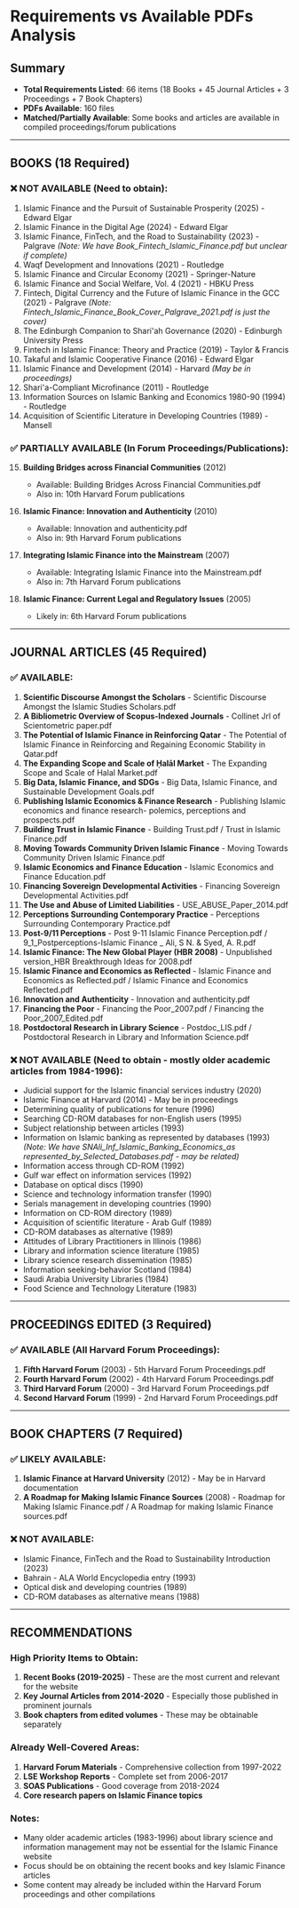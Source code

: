 # Requirements vs Available PDFs Analysis

## Summary
- **Total Requirements Listed**: 66 items (18 Books + 45 Journal Articles + 3 Proceedings + 7 Book Chapters)
- **PDFs Available**: 160 files
- **Matched/Partially Available**: Some books and articles are available in compiled proceedings/forum publications

---

## BOOKS (18 Required)

### ❌ NOT AVAILABLE (Need to obtain):
1. Islamic Finance and the Pursuit of Sustainable Prosperity (2025) - Edward Elgar
2. Islamic Finance in the Digital Age (2024) - Edward Elgar  
3. Islamic Finance, FinTech, and the Road to Sustainability (2023) - Palgrave *(Note: We have Book_Fintech_Islamic_Finance.pdf but unclear if complete)*
4. Waqf Development and Innovations (2021) - Routledge
5. Islamic Finance and Circular Economy (2021) - Springer-Nature
6. Islamic Finance and Social Welfare, Vol. 4 (2021) - HBKU Press
7. Fintech, Digital Currency and the Future of Islamic Finance in the GCC (2021) - Palgrave *(Note: Fintech_Islamic_Finance_Book_Cover_Palgrave_2021.pdf is just the cover)*
8. The Edinburgh Companion to Shari'ah Governance (2020) - Edinburgh University Press
9. Fintech in Islamic Finance: Theory and Practice (2019) - Taylor & Francis
10. Takaful and Islamic Cooperative Finance (2016) - Edward Elgar
11. Islamic Finance and Development (2014) - Harvard *(May be in proceedings)*
12. Shari'a-Compliant Microfinance (2011) - Routledge
13. Information Sources on Islamic Banking and Economics 1980-90 (1994) - Routledge
14. Acquisition of Scientific Literature in Developing Countries (1989) - Mansell

### ✅ PARTIALLY AVAILABLE (In Forum Proceedings/Publications):
15. **Building Bridges across Financial Communities** (2012) 
    - Available: Building Bridges Across Financial Communities.pdf
    - Also in: 10th Harvard Forum publications

16. **Islamic Finance: Innovation and Authenticity** (2010)
    - Available: Innovation and authenticity.pdf
    - Also in: 9th Harvard Forum publications

17. **Integrating Islamic Finance into the Mainstream** (2007)
    - Available: Integrating Islamic Finance into the Mainstream.pdf
    - Also in: 7th Harvard Forum publications

18. **Islamic Finance: Current Legal and Regulatory Issues** (2005)
    - Likely in: 6th Harvard Forum publications

---

## JOURNAL ARTICLES (45 Required)

### ✅ AVAILABLE:
1. **Scientific Discourse Amongst the Scholars** - Scientific Discourse Amongst the Islamic Studies Scholars.pdf
2. **A Bibliometric Overview of Scopus-Indexed Journals** - Collinet Jrl of Scientometric paper.pdf
3. **The Potential of Islamic Finance in Reinforcing Qatar** - The Potential of Islamic Finance in Reinforcing and Regaining Economic Stability in Qatar.pdf
4. **The Expanding Scope and Scale of Ḥalāl Market** - The Expanding Scope and Scale of Halal Market.pdf
5. **Big Data, Islamic Finance, and SDGs** - Big Data, Islamic Finance, and Sustainable Development Goals.pdf
6. **Publishing Islamic Economics & Finance Research** - Publishing Islamic economics and finance research- polemics, perceptions and prospects.pdf
7. **Building Trust in Islamic Finance** - Building Trust.pdf / Trust in Islamic Finance.pdf
8. **Moving Towards Community Driven Islamic Finance** - Moving Towards Community Driven Islamic Finance.pdf
9. **Islamic Economics and Finance Education** - Islamic Economics and Finance Education.pdf
10. **Financing Sovereign Developmental Activities** - Financing Sovereign Developmental Activities.pdf
11. **The Use and Abuse of Limited Liabilities** - USE_ABUSE_Paper_2014.pdf
12. **Perceptions Surrounding Contemporary Practice** - Perceptions Surrounding Contemporary Practice.pdf
13. **Post-9/11 Perceptions** - Post 9-11 Islamic Finance Perception.pdf / 9_1_Postperceptions-Islamic Finance _ Ali, S N. & Syed, A. R.pdf
14. **Islamic Finance: The New Global Player (HBR 2008)** - Unpublished version_HBR Breakthrough Ideas for 2008.pdf
15. **Islamic Finance and Economics as Reflected** - Islamic Finance and Economics as Reflected.pdf / Islamic Finance and Economics Reflected.pdf
16. **Innovation and Authenticity** - Innovation and authenticity.pdf
17. **Financing the Poor** - Financing the Poor_2007.pdf / Financing the Poor_2007_Edited.pdf
18. **Postdoctoral Research in Library Science** - Postdoc_LIS.pdf / Postdoctoral Research in Library and Information Science.pdf

### ❌ NOT AVAILABLE (Need to obtain - mostly older academic articles from 1984-1996):
- Judicial support for the Islamic financial services industry (2020)
- Islamic Finance at Harvard (2014) - May be in proceedings
- Determining quality of publications for tenure (1996)
- Searching CD-ROM databases for non-English users (1995)
- Subject relationship between articles (1993)
- Information on Islamic banking as represented by databases (1993) *(Note: We have SNAli_Inf_Islamic_Banking_Economics_as represented_by_Selected_Databases.pdf - may be related)*
- Information access through CD-ROM (1992)
- Gulf war effect on information services (1992)
- Database on optical discs (1990)
- Science and technology information transfer (1990)
- Serials management in developing countries (1990)
- Information on CD-ROM directory (1989)
- Acquisition of scientific literature - Arab Gulf (1989)
- CD-ROM databases as alternative (1989)
- Attitudes of Library Practitioners in Illinois (1986)
- Library and information science literature (1985)
- Library science research dissemination (1985)
- Information seeking-behavior Scotland (1984)
- Saudi Arabia University Libraries (1984)
- Food Science and Technology Literature (1983)

---

## PROCEEDINGS EDITED (3 Required)

### ✅ AVAILABLE (All Harvard Forum Proceedings):
1. **Fifth Harvard Forum** (2003) - 5th Harvard Forum Proceedings.pdf
2. **Fourth Harvard Forum** (2002) - 4th Harvard Forum Proceedings.pdf  
3. **Third Harvard Forum** (2000) - 3rd Harvard Forum Proceedings.pdf
4. **Second Harvard Forum** (1999) - 2nd Harvard Forum Proceedings.pdf

---

## BOOK CHAPTERS (7 Required)

### ✅ LIKELY AVAILABLE:
1. **Islamic Finance at Harvard University** (2012) - May be in Harvard documentation
2. **A Roadmap for Making Islamic Finance Sources** (2008) - Roadmap for Making Islamic Finance.pdf / A Roadmap for making Islamic Finance sources.pdf

### ❌ NOT AVAILABLE:
- Islamic Finance, FinTech and the Road to Sustainability Introduction (2023)
- Bahrain - ALA World Encyclopedia entry (1993)
- Optical disk and developing countries (1989)
- CD-ROM databases as alternative means (1988)

---

## RECOMMENDATIONS

### High Priority Items to Obtain:
1. **Recent Books (2019-2025)** - These are the most current and relevant for the website
2. **Key Journal Articles from 2014-2020** - Especially those published in prominent journals
3. **Book chapters from edited volumes** - These may be obtainable separately

### Already Well-Covered Areas:
1. **Harvard Forum Materials** - Comprehensive collection from 1997-2022
2. **LSE Workshop Reports** - Complete set from 2006-2017
3. **SOAS Publications** - Good coverage from 2018-2024
4. **Core research papers on Islamic Finance topics**

### Notes:
- Many older academic articles (1983-1996) about library science and information management may not be essential for the Islamic Finance website
- Focus should be on obtaining the recent books and key Islamic Finance articles
- Some content may already be included within the Harvard Forum proceedings and other compilations